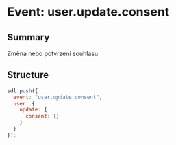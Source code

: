 # Event: user.update.consent

## Summary
Změna nebo potvrzení souhlasu

## Structure

```js
sdl.push({
  event: "user.update.consent",
  user: {
    update: {
      consent: {}
    }
  }
});
```

